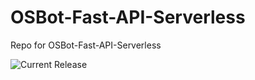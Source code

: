 # OSBot-Fast-API-Serverless
Repo for OSBot-Fast-API-Serverless

![Current Release](https://img.shields.io/badge/release-v1.3.0-blue)
